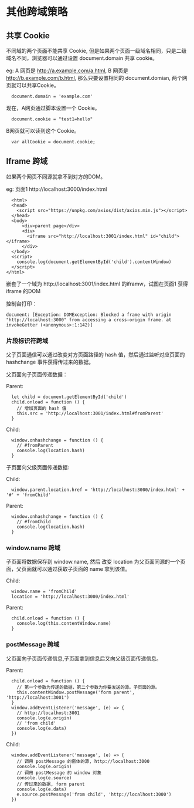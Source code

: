# 其他跨域策略

## 共享 Cookie

不同域的两个页面不能共享 Cookie, 但是如果两个页面一级域名相同，只是二级域名不同，浏览器可以通过设置 document.domain 共享 cookie。

eg: A 网页是 http://a.example.com/a.html, B 网页是 http://b.example.com/b.html, 那么只要设置相同的 document.domian, 两个网页就可以共享Cookie。

```
  document.domain = 'example.com'
```

现在，A网页通过脚本设置一个 Cookie。

```
  document.cookie = "test1=hello"
```
B网页就可以读到这个 Cookie。

```
  var allCookie = document.cookie;
```

## Iframe 跨域

如果两个网页不同源就拿不到对方的DOM。

eg: 页面1 http://localhost:3000/index.html

```
  <html>
  <head>
    <script src="https://unpkg.com/axios/dist/axios.min.js"></script>
  </head>
  <body>
      <div>parent page</div>
      <div>
        <iframe src="http://localhost:3001/index.html" id="child"></iframe>
      </div>
  </body>
  <script>
    console.log(document.getElementById('child').contentWindow)
  </script>
</html>
```

嵌套了一个域为 http://localhost:3001/index.html 的iframw，试图在页面1 获得iframe 的DOM

控制台打印：
```
document: [Exception: DOMException: Blocked a frame with origin "http://localhost:3000" from accessing a cross-origin frame. at invokeGetter (<anonymous>:1:142)]
```

### 片段标识符跨域

父子页面通信可以通过改变对方页面路径的 hash 值，然后通过监听对应页面的hashchange 事件获得传过来的数据。

父页面向子页面传递数据：

Parent:
```
  let child = document.getElementById('child')
  child.onload = function () {
    // 增加页面的 hash 值
    this.src = 'http://localhost:3001/index.html#fromParent'
  }
```

Child: 
```
  window.onhashchange = function () {
    // #fromParent
    console.log(location.hash)
  }
```

子页面向父级页面传递数据:

Child: 
```
  window.parent.location.href = 'http://localhost:3000/index.html' + '#' + 'fromChild'
```

Parent:
```
  window.onhashchange = function () {
    // #fromChild
    console.log(location.hash)
  }
```

### window.name 跨域

子页面将数据保存到 window.name, 然后 改变 location 为父页面同源的一个页面，父页面就可以通过获取子页面的 name 拿到该值。

Child:
```
  window.name = 'fromChild'
  location = 'http://localhost:3000/index.html'
```

Parent:

```
  child.onload = function () {
    console.log(this.contentWindow.name)
  }
```

### postMessage 跨域

父页面向子页面传递信息,子页面拿到信息后又向父级页面传递信息。

Parent:

```
  child.onload = function () {
    // 第一个参数为传递的数据，第二个参数为你要发送的源。子页面的源。
    this.contentWindow.postMessage('form parent', 'http://localhost:3001')
  }
  window.addEventListener('message', (e) => {
    // http://localhost:3001
    console.log(e.origin)
    // 'from child'
    console.log(e.data)
  })
```
Child:
```
  window.addEventListener('message', (e) => {
    // 调用 postMessage 的窗体的源, http://localhost:3000
    console.log(e.origin)
    // 调用 postMessage 的 window 对象
    console.log(e.source)
    // 传过来的数据, form parent
    console.log(e.data)
    e.source.postMessage('from child', 'http://localhost:3000')
  })
```
